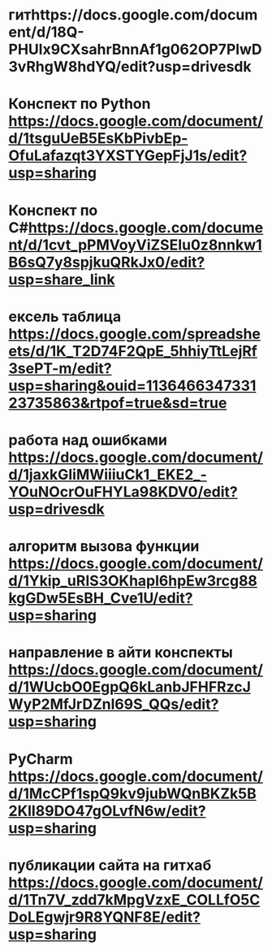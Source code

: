 
# гитhttps://docs.google.com/document/d/18Q-PHUlx9CXsahrBnnAf1g062OP7PlwD3vRhgW8hdYQ/edit?usp=drivesdk
#  Конспект по Python https://docs.google.com/document/d/1tsguUeB5EsKbPivbEp-OfuLafazqt3YXSTYGepFjJ1s/edit?usp=sharing
# Конспект по С#https://docs.google.com/document/d/1cvt_pPMVoyViZSEIu0z8nnkw1B6sQ7y8spjkuQRkJx0/edit?usp=share_link
# ексель таблица https://docs.google.com/spreadsheets/d/1K_T2D74F2QpE_5hhiyTtLejRf3sePT-m/edit?usp=sharing&ouid=113646634733123735863&rtpof=true&sd=true
# работа над ошибками https://docs.google.com/document/d/1jaxkGIiMWiiiuCk1_EKE2_-YOuNOcrOuFHYLa98KDV0/edit?usp=drivesdk
# алгоритм вызова функции https://docs.google.com/document/d/1Ykip_uRIS3OKhapl6hpEw3rcg88kgGDw5EsBH_Cve1U/edit?usp=sharing
# направление в айти конспекты https://docs.google.com/document/d/1WUcbO0EgpQ6kLanbJFHFRzcJWyP2MfJrDZnl69S_QQs/edit?usp=sharing
# PyCharm https://docs.google.com/document/d/1McCPf1spQ9kv9jubWQnBKZk5B2KlI89DO47gOLvfN6w/edit?usp=sharing 
# публикации сайта на гитхаб https://docs.google.com/document/d/1Tn7V_zdd7kMpgVzxE_COLLfO5CDoLEgwjr9R8YQNF8E/edit?usp=sharing
